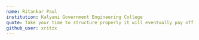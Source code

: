 ```yaml
---
name: Ritankar Paul
institution: Kalyani Government Engineering College
quote: Take your time to structure properly it will eventually pay off
github_user: xritzx
---
```

